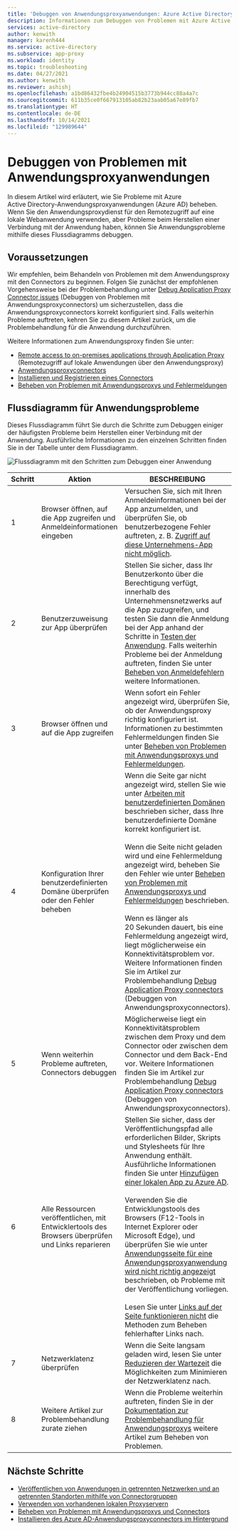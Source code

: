 ```yaml
---
title: 'Debuggen von Anwendungsproxyanwendungen: Azure Active Directory'
description: Informationen zum Debuggen von Problemen mit Azure Active Directory-Anwendungsproxyanwendungen (Azure AD).
services: active-directory
author: kenwith
manager: karenh444
ms.service: active-directory
ms.subservice: app-proxy
ms.workload: identity
ms.topic: troubleshooting
ms.date: 04/27/2021
ms.author: kenwith
ms.reviewer: ashishj
ms.openlocfilehash: a1bd86432fbe4b24904515b3773b944cc88a4a7c
ms.sourcegitcommit: 611b35ce0f667913105ab82b23aab05a67e89fb7
ms.translationtype: HT
ms.contentlocale: de-DE
ms.lasthandoff: 10/14/2021
ms.locfileid: "129989644"
---
```

# <a name="debug-application-proxy-application-issues"></a>Debuggen von Problemen mit Anwendungsproxyanwendungen 

In diesem Artikel wird erläutert, wie Sie Probleme mit Azure Active Directory-Anwendungsproxyanwendungen (Azure AD) beheben. Wenn Sie den Anwendungsproxydienst für den Remotezugriff auf eine lokale Webanwendung verwenden, aber Probleme beim Herstellen einer Verbindung mit der Anwendung haben, können Sie Anwendungsprobleme mithilfe dieses Flussdiagramms debuggen. 

## <a name="before-you-begin"></a>Voraussetzungen

Wir empfehlen, beim Behandeln von Problemen mit dem Anwendungsproxy mit den Connectors zu beginnen. Folgen Sie zunächst der empfohlenen Vorgehensweise bei der Problembehandlung unter [Debug Application Proxy Connector issues](application-proxy-debug-connectors.md) (Debuggen von Problemen mit Anwendungsproxyconnectors) um sicherzustellen, dass die Anwendungsproxyconnectors korrekt konfiguriert sind. Falls weiterhin Probleme auftreten, kehren Sie zu diesem Artikel zurück, um die Problembehandlung für die Anwendung durchzuführen.  

Weitere Informationen zum Anwendungsproxy finden Sie unter:

- [Remote access to on-premises applications through Application Proxy](application-proxy.md) (Remotezugriff auf lokale Anwendungen über den Anwendungsproxy)
- [Anwendungsproxyconnectors](application-proxy-connectors.md)
- [Installieren und Registrieren eines Connectors](application-proxy-add-on-premises-application.md)
- [Beheben von Problemen mit Anwendungsproxys und Fehlermeldungen](application-proxy-troubleshoot.md)

## <a name="flowchart-for-application-issues"></a>Flussdiagramm für Anwendungsprobleme

Dieses Flussdiagramm führt Sie durch die Schritte zum Debuggen einiger der häufigsten Probleme beim Herstellen einer Verbindung mit der Anwendung. Ausführliche Informationen zu den einzelnen Schritten finden Sie in der Tabelle unter dem Flussdiagramm.

![Flussdiagramm mit den Schritten zum Debuggen einer Anwendung](media/application-proxy-debug-apps/application-proxy-apps-debugging-flowchart.png)

| Schritt | Aktion | BESCHREIBUNG |
|---------|---------|---------|
|1 | Browser öffnen, auf die App zugreifen und Anmeldeinformationen eingeben | Versuchen Sie, sich mit Ihren Anmeldeinformationen bei der App anzumelden, und überprüfen Sie, ob benutzerbezogene Fehler auftreten, z. B. [Zugriff auf diese Unternehmens-App nicht möglich](application-proxy-sign-in-bad-gateway-timeout-error.md). |
|2 | Benutzerzuweisung zur App überprüfen | Stellen Sie sicher, dass Ihr Benutzerkonto über die Berechtigung verfügt, innerhalb des Unternehmensnetzwerks auf die App zuzugreifen, und testen Sie dann die Anmeldung bei der App anhand der Schritte in [Testen der Anwendung](application-proxy-add-on-premises-application.md#test-the-application). Falls weiterhin Probleme bei der Anmeldung auftreten, finden Sie unter [Beheben von Anmeldefehlern](../reports-monitoring/concept-provisioning-logs.md?context=azure/active-directory/manage-apps/context/manage-apps-context) weitere Informationen.  |
|3 | Browser öffnen und auf die App zugreifen | Wenn sofort ein Fehler angezeigt wird, überprüfen Sie, ob der Anwendungsproxy richtig konfiguriert ist. Informationen zu bestimmten Fehlermeldungen finden Sie unter [Beheben von Problemen mit Anwendungsproxys und Fehlermeldungen](application-proxy-troubleshoot.md).  |
|4 | Konfiguration Ihrer benutzerdefinierten Domäne überprüfen oder den Fehler beheben | Wenn die Seite gar nicht angezeigt wird, stellen Sie wie unter [Arbeiten mit benutzerdefinierten Domänen](application-proxy-configure-custom-domain.md) beschrieben sicher, dass Ihre benutzerdefinierte Domäne korrekt konfiguriert ist.<br></br>Wenn die Seite nicht geladen wird und eine Fehlermeldung angezeigt wird, beheben Sie den Fehler wie unter [Beheben von Problemen mit Anwendungsproxys und Fehlermeldungen](application-proxy-troubleshoot.md) beschrieben. <br></br>Wenn es länger als 20 Sekunden dauert, bis eine Fehlermeldung angezeigt wird, liegt möglicherweise ein Konnektivitätsproblem vor. Weitere Informationen finden Sie im Artikel zur Problembehandlung [Debug Application Proxy connectors](application-proxy-debug-connectors.md) (Debuggen von Anwendungsproxyconnectors).  |
|5 | Wenn weiterhin Probleme auftreten, Connectors debuggen | Möglicherweise liegt ein Konnektivitätsproblem zwischen dem Proxy und dem Connector oder zwischen dem Connector und dem Back-End vor. Weitere Informationen finden Sie im Artikel zur Problembehandlung [Debug Application Proxy connectors](application-proxy-debug-connectors.md) (Debuggen von Anwendungsproxyconnectors). |
|6 | Alle Ressourcen veröffentlichen, mit Entwicklertools des Browsers überprüfen und Links reparieren | Stellen Sie sicher, dass der Veröffentlichungspfad alle erforderlichen Bilder, Skripts und Stylesheets für Ihre Anwendung enthält. Ausführliche Informationen finden Sie unter [Hinzufügen einer lokalen App zu Azure AD](application-proxy-add-on-premises-application.md#add-an-on-premises-app-to-azure-ad). <br></br>Verwenden Sie die Entwicklungstools des Browsers (F12-Tools in Internet Explorer oder Microsoft Edge), und überprüfen Sie wie unter [Anwendungsseite für eine Anwendungsproxyanwendung wird nicht richtig angezeigt](application-proxy-page-appearance-broken-problem.md) beschrieben, ob Probleme mit der Veröffentlichung vorliegen. <br></br>Lesen Sie unter [Links auf der Seite funktionieren nicht](application-proxy-page-links-broken-problem.md) die Methoden zum Beheben fehlerhafter Links nach. |
|7 | Netzwerklatenz überprüfen | Wenn die Seite langsam geladen wird, lesen Sie unter [Reduzieren der Wartezeit](application-proxy-network-topology.md#considerations-for-reducing-latency) die Möglichkeiten zum Minimieren der Netzwerklatenz nach. | 
|8 | Weitere Artikel zur Problembehandlung zurate ziehen | Wenn die Probleme weiterhin auftreten, finden Sie in der [Dokumentation zur Problembehandlung für Anwendungsproxys](application-proxy-troubleshoot.md) weitere Artikel zum Beheben von Problemen. |

## <a name="next-steps"></a>Nächste Schritte


* [Veröffentlichen von Anwendungen in getrennten Netzwerken und an getrennten Standorten mithilfe von Connectorgruppen](application-proxy-connector-groups.md)
* [Verwenden von vorhandenen lokalen Proxyservern](application-proxy-configure-connectors-with-proxy-servers.md)
* [Beheben von Problemen mit Anwendungsproxys und Connectors](application-proxy-troubleshoot.md)
* [Installieren des Azure AD-Anwendungsproxyconnectors im Hintergrund](application-proxy-register-connector-powershell.md)
